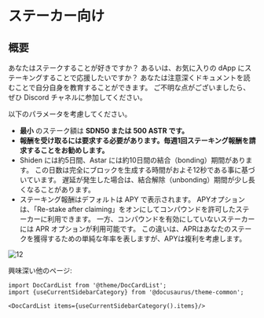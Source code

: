 # ステーカー向け

## 概要

あなたはステークすることが好きですか？ あるいは、お気に入りの dApp にステーキングすることで応援したいですか？ あなたは注意深くドキュメントを読むことで自分自身を教育することができます。 ご不明な点がございましたら、ぜひ Discord チャネルに参加してください。

以下のパラメータを考慮してください。

- **最小** のステーク額は **SDN50 または 500 ASTR です。**
- **報酬を受け取るには要求する必要があります。毎週1回ステーキング報酬を請求することをお勧めします。**
- Shiden には約5日間、Astar には約10日間の結合（bonding）期間があります。 この日数は完全にブロックを生成する時間がおよそ12秒である事に基づいています。 遅延が発生した場合は、結合解除（unbonding）期間が少し長くなることがあります。
- ステーキング報酬はデフォルトは APY で表示されます。 APYオプションは、「Re-stake after claiming」をオンにしてコンパウンドを許可したステーカーに利用できます。 一方、コンパウンドを有効にしていないステーカーには APR オプションが利用可能です。 この違いは、APRはあなたのステークを獲得するための単純な年率を表しますが、APYは複利を考慮します。

![12](img/12.png)

興味深い他のページ:

```mdx-code-block
import DocCardList from '@theme/DocCardList';
import {useCurrentSidebarCategory} from '@docusaurus/theme-common';

<DocCardList items={useCurrentSidebarCategory().items}/>
```
